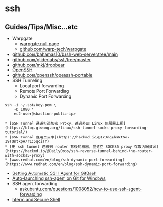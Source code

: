 # ssh

## Guides/Tips/Misc...etc

* Warpgate
    * [warpgate.null.page](https://warpgate.null.page/)
    * [github.com/warp-tech/warpgate](https://github.com/warp-tech/warpgate)
* [github.com/bahamas10/bash-web-server/tree/main](https://github.com/bahamas10/bash-web-server/tree/main)
* [github.com/gliderlabs/ssh/tree/master](https://github.com/gliderlabs/ssh/tree/master)
* [github.com/mkj/dropbear](https://github.com/mkj/dropbear)
* [OpenSSH ](https://www.openssh.com/)
* [github.com/openssh/openssh-portable](https://github.com/openssh/openssh-portable)
* SSH Tunneling
    * Local port forwarding
    * Remote Port Forwarding
    * Dynamic Port Forwarding
```shell
ssh -i ~/.ssh/key.pem \
    -D 1080 \
    ec2-user@<bastion-public-ip>
```
    * [SSH Tunnel 通道打造加密 Proxy，透過外部 Linux 伺服器上網](https://blog.gtwang.org/linux/ssh-tunnel-socks-proxy-forwarding-tutorial/)
    * [SSH Tunnel 應用二三事](https://hackmd.io/@1KJngEhaRtGo-19TQntkpA/r1z5qciTY)
    * [用 ssh tunnel 連線到 router 背後的機器，並建立 SOCKS5 proxy 存取內網資源](https://hackmd.io/@DailyOops/ssh-reverse-tunnel-behind-the-router-with-socks5-proxy)
    * [www.redhat.com/en/blog/ssh-dynamic-port-forwarding](https://www.redhat.com/en/blog/ssh-dynamic-port-forwarding)
* [Setting Automatic SSH-Agent for GitBash](https://gist.github.com/adojos/5aab5e1dcedc16957c465be0212ea099)
* [Auto-launching ssh-agent on Git for Windows](https://docs.github.com/en/authentication/connecting-to-github-with-ssh/working-with-ssh-key-passphrases#auto-launching-ssh-agent-on-git-for-windows)
* SSH agent forwarding
    * [askubuntu.com/questions/1008052/how-to-use-ssh-agent-forwarding](https://askubuntu.com/questions/1008052/how-to-use-ssh-agent-forwarding)
* [hterm and Secure Shell](https://chromium.googlesource.com/apps/libapps/+/HEAD/README.md)